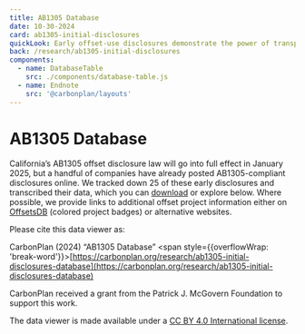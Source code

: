 ```yaml
---
title: AB1305 Database
date: 10-30-2024
card: ab1305-initial-disclosures
quickLook: Early offset-use disclosures demonstrate the power of transparency, but also highlight the opportunity for improvements around disclosure discoverability and usability.
back: /research/ab1305-initial-disclosures
components:
  - name: DatabaseTable
    src: ./components/database-table.js
  - name: Endnote
    src: '@carbonplan/layouts'
---
```


# AB1305 Database

California’s AB1305 offset disclosure law will go into full effect in January 2025, but a handful of companies have already posted AB1305-compliant disclosures online. We tracked down 25 of these early disclosures and transcribed their data, which you can [download](https://carbonplan-ab1305-initial-disclosures.s3.us-west-2.amazonaws.com/ab1305-raw-data.csv) or explore below. Where possible, we provide links to additional offset project information either on [OffsetsDB](https://carbonplan.org/research/offsets-db) (colored project badges) or alternative websites.

<DatabaseTable />

<Endnote label='Citation'>

Please cite this data viewer as:

CarbonPlan (2024) “AB1305 Database” <span style={{overflowWrap: 'break-word'}}>[https://carbonplan.org/research/ab1305-initial-disclosures-database](https://carbonplan.org/research/ab1305-initial-disclosures-database)</span>

</Endnote>

<Endnote label='Terms'>

CarbonPlan received a grant from the Patrick J. McGovern Foundation to support this work.

The data viewer is made available under a [CC BY 4.0 International license](https://creativecommons.org/licenses/by/4.0/).

</Endnote>
